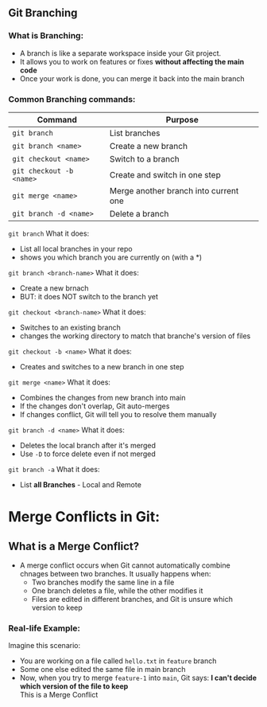 ## Git Branching

### What is Branching:
- A branch is like a separate workspace inside your Git project.
- It allows you to work on features or fixes **without affecting the main code**
- Once your work is done, you can merge it back into the main branch


### Common Branching commands:
| Command | Purpose |
|---------|---------|
| `git branch` | List branches |
| `git branch <name>` | Create a new branch |
| `git checkout <name>` | Switch to a branch |
| `git checkout -b <name>` | Create and switch in one step |
| `git merge <name>` | Merge another branch into current one |
| `git branch -d <name>` | Delete a branch |


`git branch` What it does:
- List all local branches in your repo
- shows you which branch you are currently on (with a *)

`git branch <branch-name>` What it does:
- Create a new brnach 
- BUT: it does NOT switch to the branch yet

`git checkout <branch-name>` What it does:
- Switches to an existing branch
- changes the working directory to match that branche's version of files

`git checkout -b <name>` What it does:
- Creates and switches to a new branch in one step

`git merge <name>` What it does:
- Combines the changes from new branch into main
- If the changes don't overlap, Git auto-merges
- If changes conflict, Git will tell you to resolve them manually

`git branch -d <name>` What it does:
- Deletes the local branch after it's merged
- Use `-D` to force delete even if not merged

`git branch -a` What it does:
- List **all Branches** - Local and Remote

# Merge Conflicts in Git:

## What is a Merge Conflict?  
- A merge conflict occurs when Git cannot automatically combine chnages between two branches. It usually happens when:
    - Two branches modify the same line in a file 
    - One branch deletes a file, while the other modifies it 
    - Files are edited in different branches, and Git is unsure which version to keep

### Real-life Example:
Imagine this scenario:
- You are working on a file called `hello.txt` in `feature` branch
- Some one else edited the same file in main branch 
- Now, when you try to merge `feature-1` into `main`, Git says:
    **I can't decide which version of the file to keep**  
This is a Merge Conflict



